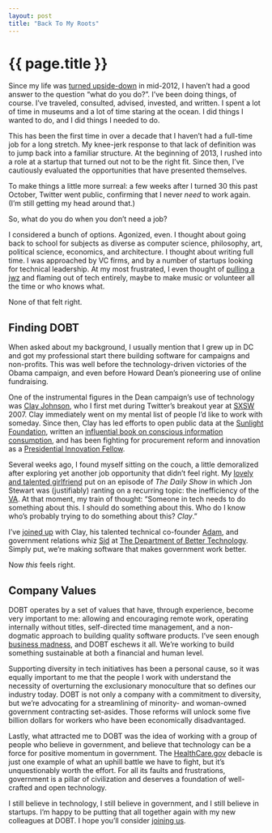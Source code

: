 ```yaml
---
layout: post
title: "Back To My Roots"
---
```


{{ page.title }}
================

Since my life was [turned upside-down](https://al3x.net/2012/11/11/alone-together-again.html) in mid-2012, I haven’t had a good answer to the question “what do you do?”. I’ve been doing things, of course. I’ve traveled, consulted, advised, invested, and written. I spent a lot of time in museums and a lot of time staring at the ocean. I did things I wanted to do, and I did things I needed to do.

This has been the first time in over a decade that I haven’t had a full-time job for a long stretch. My knee-jerk response to that lack of definition was to jump back into a familiar structure. At the beginning of 2013, I rushed into a role at a startup that turned out not to be the right fit. Since then, I’ve cautiously evaluated the opportunities that have presented themselves.

To make things a little more surreal: a few weeks after I turned 30 this past October, Twitter went public, confirming that I never *need* to work again. (I’m still getting my head around that.)

So, what do you do when you don’t need a job?

I considered a bunch of options. Agonized, even. I thought about going back to school for subjects as diverse as computer science, philosophy, art, political science, economics, and architecture. I thought about writing full time. I was approached by VC firms, and by a number of startups looking for technical leadership. At my most frustrated, I even thought of [pulling a jwz](http://www.salon.com/2000/02/10/zawinski/) and flaming out of tech entirely, maybe to make music or volunteer all the time or who knows what.

None of that felt right.

Finding DOBT
------------

When asked about my background, I usually mention that I grew up in DC and got my professional start there building software for campaigns and non-profits. This was well before the technology-driven victories of the Obama campaign, and even before Howard Dean’s pioneering use of online fundraising.

One of the instrumental figures in the Dean campaign’s use of technology was [Clay Johnson](http://www.informationdiet.com/about), who I first met during Twitter’s breakout year at [SXSW](http://sxsw.com/) 2007. Clay immediately went on my mental list of people I’d like to work with someday. Since then, Clay has led efforts to open public data at the [Sunlight Foundation](http://sunlightfoundation.com/), written an [influential book on conscious information consumption](http://www.informationdiet.com/), and has been fighting for procurement reform and innovation as a [Presidential Innovation Fellow](http://www.whitehouse.gov/innovationfellows/teammembers).

Several weeks ago, I found myself sitting on the couch, a little demoralized after exploring yet another job opportunity that didn’t feel right. My [lovely and talented girlfriend](http://nicoleabrodeur.com/) put on an episode of *The Daily Show* in which Jon Stewart was (justifiably) ranting on a recurring topic: the inefficiency of the [VA](https://www.va.gov/). At that moment, my train of thought: “Someone in tech needs to do something about this. I should do something about this. Who do I know who’s probably trying to do something about this? *Clay*.”

I’ve [joined up](http://blog.dobt.co/2014/02/11/welcome-al3x/) with Clay, his talented technical co-founder [Adam](https://github.com/adamjacobbecker), and government relations whiz [Sid](https://twitter.com/sidburgess) at [The Department of Better Technology](http://www.dobt.co/). Simply put, we’re making software that makes government work better.

Now *this* feels right.

Company Values
--------------

DOBT operates by a set of values that have, through experience, become very important to me: allowing and encouraging remote work, operating internally without titles, self-directed time management, and a non-dogmatic approach to building quality software products. I’ve seen enough [business madness](https://al3x.net/2012/02/12/on-business-madness.html), and DOBT eschews it all. We’re working to build something sustainable at both a financial and human level.

Supporting diversity in tech initiatives has been a personal cause, so it was equally important to me that the people I work with understand the necessity of overturning the exclusionary monoculture that so defines our industry today. DOBT is not only a company with a commitment to diversity, but we’re advocating for a streamlining of minority- and woman-owned government contracting set-asides. Those reforms will unlock some five billion dollars for workers who have been economically disadvantaged.

Lastly, what attracted me to DOBT was the idea of working with a group of people who believe in government, and believe that technology can be a force for positive momentum in government. The [HealthCare.gov](http://healthcare.gov/) debacle is just one example of what an uphill battle we have to fight, but it’s unquestionably worth the effort. For all its faults and frustrations, government is a pillar of civilization and deserves a foundation of well-crafted and open technology.

I still believe in technology, I still believe in government, and I still believe in startups. I’m happy to be putting that all together again with my new colleagues at DOBT. I hope you’ll consider [joining us](https://gist.github.com/adamjacobbecker/7105101).
